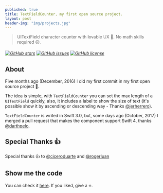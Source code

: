 ```yaml
---
published: true
title: TextFieldCounter, my first open source project.
layout: post
header-img: "img/projects.jpg"
---
```


> UITextField character counter with lovable UX 💖. No math skills required 🙃. 

###### [![GitHub stars](https://img.shields.io/github/stars/serralvo/TextFieldCounter.svg?style=social&label=Star)](http://github.com/serralvo/TextFieldCounter) [![GitHub issues](https://img.shields.io/github/issues/serralvo/TextFieldCounter.svg?style=social)](https://github.com/serralvo/TextFieldCounter/issues) [![GitHub license](https://img.shields.io/badge/license-MIT-blue.svg?style=social)](https://raw.githubusercontent.com/serralvo/TextFieldCounter/master/LICENSE)

## About

Five months ago (December, 2016) I did my first commit in my first open source project 🚀.

The idea is simple, with `TextFieldCounter` you can set the max length of a `UITextField` quickly, also, it includes a label to show the size of text (it's possible show it by ascending or descending way - Thanks [@jerherrero](https://github.com/jerherrero)). 

`TextFieldCounter` is writed in Swift 3.0, but, some days ago (October, 2017) I merged a pull request that makes the component support Swift 4, thanks [@darthpelo](https://github.com/darthpelo).

## Special Thanks 👍

Special thanks 👍 to [@ciceroduarte](https://github.com/ciceroduarte) and [@rogerluan](https://github.com/rogerluan)

## Show me the code

You can check it [here](https://github.com/serralvo/TextFieldCounter). If you liked, give a ⭐️.
